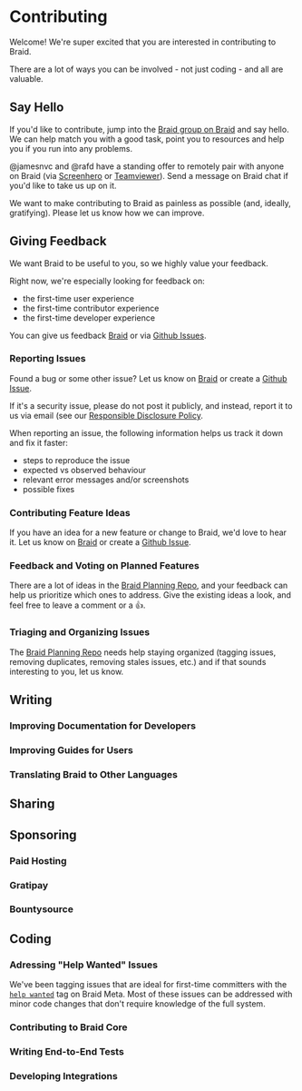 # Contributing

Welcome! We're super excited that you are interested in contributing to Braid.

There are a lot of ways you can be involved - not just coding - and all are valuable.


## Say Hello

If you'd like to contribute, jump into the [Braid group on Braid](https://braid.chat/braid) and say hello. We can help match you with a good task, point you to resources and help you if you run into any problems.

@jamesnvc and @rafd have a standing offer to remotely pair with anyone on Braid (via [Screenhero](https://screenhero.com/) or [Teamviewer](https://www.teamviewer.com/)). Send a message on Braid chat if you'd like to take us up on it.

We want to make contributing to Braid as painless as possible (and, ideally, gratifying). Please let us know how we can improve.


## Giving Feedback

We want Braid to be useful to you, so we highly value your feedback.

Right now, we're especially looking for feedback on:

  - the first-time user experience
  - the first-time contributor experience
  - the first-time developer experience

You can give us feedback [Braid](https://braid.chat/braid) or via [Github Issues](https://github.com/braidchat/planning/issues).


### Reporting Issues

Found a bug or some other issue? Let us know on [Braid](https://braid.chat/braid) or create a [Github Issue](https://github.com/braidchat/planning/issues).

If it's a security issue, please do not post it publicly, and instead, report it to us via email (see our [Responsible Disclosure Policy](./responsible-disclosure-policy.md).

When reporting an issue, the following information helps us track it down and fix it faster:

  - steps to reproduce the issue
  - expected vs observed behaviour
  - relevant error messages and/or screenshots
  - possible fixes


### Contributing Feature Ideas

If you have an idea for a new feature or change to Braid, we'd love to hear it. Let us know on [Braid](https://braid.chat/braid) or create a [Github Issue](https://github.com/braidchat/planning/issues).


### Feedback and Voting on Planned Features

There are a lot of ideas in the [Braid Planning Repo](https://github.com/braidchat/planning/issues), and your feedback can help us prioritize which ones to address. Give the existing ideas a look, and feel free to leave a comment or a :+1:.


### Triaging and Organizing Issues

The [Braid Planning Repo](https://github.com/braidchat/planning/issues) needs help staying organized (tagging issues, removing duplicates, removing stales issues, etc.) and if that sounds interesting to you, let us know.


## Writing

### Improving Documentation for Developers

### Improving Guides for Users

### Translating Braid to Other Languages


## Sharing


## Sponsoring

### Paid Hosting

### Gratipay

### Bountysource


## Coding

### Adressing "Help Wanted" Issues

We've been tagging issues that are ideal for first-time committers with the [`help wanted`](https://github.com/braidchat/planning/issues?utf8=%E2%9C%93&q=is%3Aissue%20is%3Aopen%20label%3A%22help%20wanted%22) tag on Braid Meta. Most of these issues can be addressed with minor code changes that don't require knowledge of the full system.


### Contributing to Braid Core


### Writing End-to-End Tests


### Developing Integrations



